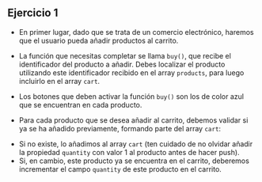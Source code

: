 ## Ejercicio 1
* En primer lugar, dado que se trata de un comercio electrónico, haremos que el usuario pueda añadir productos al carrito.

* La función que necesitas completar se llama `buy()`, que recibe el identificador del producto a añadir. Debes localizar el producto utilizando este identificador recibido en el array `products`, para luego incluirlo en el array `cart`.

* Los botones que deben activar la función `buy()` son los de color azul que se encuentran en cada producto.

* Para cada producto que se desea añadir al carrito, debemos validar si ya se ha añadido previamente, formando parte del array `cart`:

- Si no existe, lo añadimos al array `cart` (ten cuidado de no olvidar añadir la propiedad `quantity` con valor 1 al producto antes de hacer push). 
- Si, en cambio, este producto ya se encuentra en el carrito, deberemos incrementar el campo `quantity` de este producto en el carrito.